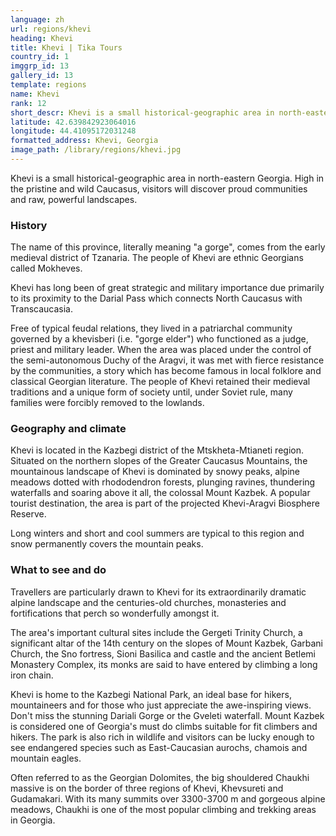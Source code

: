 ```yaml
---
language: zh
url: regions/khevi
heading: Khevi
title: Khevi | Tika Tours
country_id: 1
imggrp_id: 13
gallery_id: 13
template: regions
name: Khevi
rank: 12
short_descr: Khevi is a small historical-geographic area in north-eastern Georgia. High in the pristine and wild Caucasus, visitors will discover proud communities and raw, powerful landscapes.
latitude: 42.639842923064016
longitude: 44.41095172031248
formatted_address: Khevi, Georgia
image_path: /library/regions/khevi.jpg
---
```

<div class="row content-row"><!-- 1196 (1)-->

</div>

<div class="row content-row"><!-- 1197 (2)-->
<div class="col-xs-12"><!-- 1591 -->

Khevi is a small historical\-geographic area in north\-eastern Georgia. High in the
pristine and wild Caucasus, visitors will discover proud communities and raw, powerful
landscapes.

</div>

</div>

<div class="row content-row"><!-- 1198 (4)-->
<div class="col-xs-12 col-sm-6 col-md-6"><!-- 1592 -->

### History


The name of this province, literally meaning "a gorge", comes from the early medieval
district of Tzanaria. The people of Khevi are ethnic Georgians called Mokheves.

Khevi has long been of great strategic and military importance due primarily to its
proximity to the Darial Pass which connects North Caucasus with Transcaucasia.

Free of typical feudal relations, they lived in a patriarchal community governed
by a khevisberi (i.e. "gorge elder") who functioned as a judge, priest and military
leader. When the area was placed under the control of the semi\-autonomous Duchy
of the Aragvi, it was met with fierce resistance by the communities, a story which
has become famous in local folklore and classical Georgian literature. The people
of Khevi retained their medieval traditions and a unique form of society until,
under Soviet rule, many families were forcibly removed to the lowlands.

### Geography and climate


Khevi is located in the Kazbegi district of the Mtskheta\-Mtianeti region. Situated
on the northern slopes of the Greater Caucasus Mountains, the mountainous landscape
of Khevi is dominated by snowy peaks, alpine meadows dotted with rhododendron forests,
plunging ravines, thundering waterfalls and soaring above it all, the colossal Mount
Kazbek. A popular tourist destination, the area is part of the projected Khevi\-Aragvi
Biosphere Reserve.

Long winters and short and cool summers are typical to this region and snow permanently
covers the mountain peaks.

</div>

<div class="col-xs-12 col-sm-6 col-md-6"><!-- 1593 -->

### What to see and do


Travellers are particularly drawn to Khevi for its extraordinarily dramatic alpine
landscape and the centuries\-old churches, monasteries and fortifications that perch
so wonderfully amongst it.

The area's important cultural sites include the Gergeti Trinity Church, a significant
altar of the 14th century on the slopes of Mount Kazbek, Garbani Church, the Sno
fortress, Sioni Basilica and castle and the ancient Betlemi Monastery Complex, its
monks are said to have entered by climbing a long iron chain.

Khevi is home to the Kazbegi National Park, an ideal base for hikers, mountaineers
and for those who just appreciate the awe\-inspiring views. Don't miss the stunning
Dariali Gorge or the Gveleti waterfall. Mount Kazbek is considered one of Georgia's
must do climbs suitable for fit climbers and hikers. The park is also rich in wildlife
and visitors can be lucky enough to see endangered species such as East\-Caucasian
aurochs, chamois and mountain eagles.

Often referred to as the Georgian Dolomites, the big shouldered Chaukhi massive is
on the border of three regions of Khevi, Khevsureti and Gudamakari. With its many
summits over 3300\-3700 m and gorgeous alpine meadows, Chaukhi is one of the most
popular climbing and trekking areas in Georgia.

</div>

</div>
